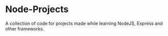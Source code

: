 # Node-Projects
A collection of code for projects made while learning NodeJS, Express and other frameworks.
